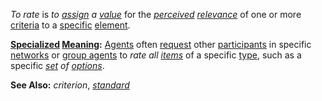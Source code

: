 *To rate* is *to [assign](https://github.com/gcassel/Modular-Organization-Terminology/blob/master/terms/assign.md) a [value](https://github.com/gcassel/Modular-Organization-Terminology/blob/master/terms/value.md)* for the *[perceived](https://github.com/gcassel/Modular-Organization-Terminology/blob/master/terms/perceive.md) [relevance](https://github.com/gcassel/Modular-Organization-Terminology/blob/master/terms/relevance.md)* of one or more [criteria](https://github.com/gcassel/Modular-Organization-Terminology/blob/master/terms/criterion.md) to a [specific](https://github.com/gcassel/Modular-Organization-Terminology/blob/master/terms/specific.md) [element](https://github.com/gcassel/Modular-Organization-Terminology/blob/master/terms/element.md).
		
**[Specialized](https://github.com/gcassel/Modular-Organization-Terminology/blob/master/terms/specialize.md) [Meaning](https://github.com/gcassel/Modular-Organization-Terminology/blob/master/terms/mean.md):**  [Agents](https://github.com/gcassel/Modular-Organization-Terminology/blob/master/terms/agent.md) often [request](https://github.com/gcassel/Modular-Organization-Terminology/blob/master/terms/request.md) other [participants](https://github.com/gcassel/Modular-Organization-Terminology/blob/master/terms/participation.md) in specific [networks](https://github.com/gcassel/Modular-Organization-Terminology/blob/master/terms/network.md) or [group agents](https://github.com/gcassel/Modular-Organization-Terminology/blob/master/compound-terms/group-agent.md) to *rate all [items](https://github.com/gcassel/Modular-Organization-Terminology/blob/master/terms/item.md)* of a specific [type](https://github.com/gcassel/Modular-Organization-Terminology/blob/master/terms/type.md), such as a specific *[set](https://github.com/gcassel/Modular-Organization-Terminology/blob/master/terms/set.md) of [options](https://github.com/gcassel/Modular-Organization-Terminology/blob/master/terms/option.md)*.
		
**See Also:**  *criterion*, *[standard](https://github.com/gcassel/Modular-Organization-Terminology/blob/master/terms/standard.md)*
